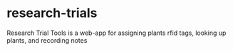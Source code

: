 # research-trials
Research Trial Tools is a web-app for assigning plants rfid tags, looking up plants, and recording notes
